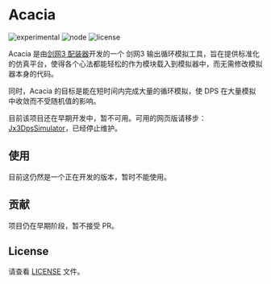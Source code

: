 # Acacia 

![experimental](https://img.shields.io/badge/stability-experimental-orange.svg?style=flat-square)
![node](https://img.shields.io/badge/node-4.4.7-green.svg?style=flat-square)
![license](https://img.shields.io/badge/license-MIT-blue.svg?style=flat-square)

Acacia 是由[剑网3 配装器](https://www.j3pz.com)开发的一个 剑网3 输出循环模拟工具，旨在提供标准化的仿真平台，使得各个心法都能轻松的作为模块载入到模拟器中，而无需修改模拟器本身的代码。

同时，Acacia 的目标是能在短时间内完成大量的循环模拟，使 DPS 在大量模拟中收敛而不受随机值的影响。

目前该项目还在早期开发中，暂不可用。可用的网页版请移步：[Jx3DpsSimulator](https://github.com/ziofat/Jx3DpsSimulator)，已经停止维护。

## 使用
目前这仍然是一个正在开发的版本，暂时不能使用。

## 贡献
项目仍在早期阶段，暂不接受 PR。

## License
请查看 [LICENSE](https://github.com/j3pz/Acacia/blob/master/LICENSE) 文件。